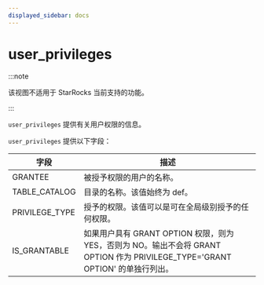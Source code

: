 ```yaml
---
displayed_sidebar: docs
---
```


# user_privileges

:::note

该视图不适用于 StarRocks 当前支持的功能。

:::

`user_privileges` 提供有关用户权限的信息。

`user_privileges` 提供以下字段：

| 字段           | 描述                                                         |
| -------------- | ------------------------------------------------------------ |
| GRANTEE        | 被授予权限的用户的名称。                                     |
| TABLE_CATALOG  | 目录的名称。该值始终为 def。                                 |
| PRIVILEGE_TYPE | 授予的权限。该值可以是可在全局级别授予的任何权限。           |
| IS_GRANTABLE   | 如果用户具有 GRANT OPTION 权限，则为 YES，否则为 NO。输出不会将 GRANT OPTION 作为 PRIVILEGE_TYPE='GRANT OPTION' 的单独行列出。 |
